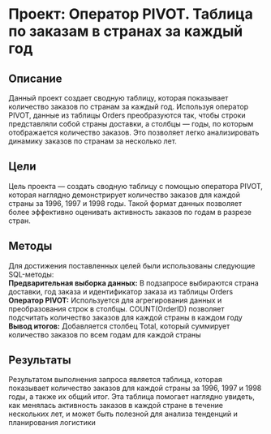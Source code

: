 # Проект: Оператор PIVOT. Таблица по заказам в странах за каждый год 

## Описание
Данный проект создает сводную таблицу, которая показывает количество заказов по странам за каждый год. 
Используя оператор PIVOT, данные из таблицы Orders преобразуются так, чтобы строки представляли собой страны доставки, а столбцы — годы, по которым отображается количество заказов.
Это позволяет легко анализировать динамику заказов по странам за несколько лет.

## Цели
Цель проекта — создать сводную таблицу с помощью оператора PIVOT, которая наглядно демонстрирует количество заказов для каждой страны за 1996, 1997 и 1998 годы. 
Такой формат данных позволяет более эффективно оценивать активность заказов по годам в разрезе стран.

## Методы
Для достижения поставленных целей были использованы следующие SQL-методы:   
**Предварительная выборка данных:** В подзапросе выбираются страна доставки, год заказа и идентификатор заказа из таблицы Orders
**Оператор PIVOT:** Используется для агрегирования данных и преобразования строк в столбцы. COUNT(OrderID) позволяет подсчитать количество заказов для каждой страны в каждом году
**Вывод итогов:** Добавляется столбец Total, который суммирует количество заказов по всем годам для каждой страны


## Результаты
Результатом выполнения запроса является таблица, которая показывает количество заказов для каждой страны за 1996, 1997 и 1998 годы, а также их общий итог. 
Эта таблица помогает наглядно увидеть, как менялась активность заказов в каждой стране в течение нескольких лет, и может быть полезной для анализа тенденций и планирования логистики 
